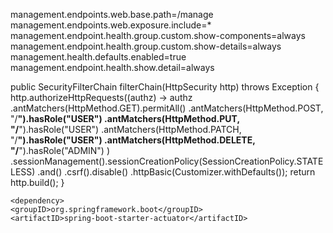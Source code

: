 management.endpoints.web.base.path=/manage
management.endpoints.web.exposure.include=*
management.endpoint.health.group.custom.show-components=always
management.endpoint.health.group.custom.show-details=always
management.health.defaults.enabled=true
management.endpoint.health.show.detail=always


public SecurityFilterChain filterChain(HttpSecurity http) throws Exception {
        http.authorizeHttpRequests((authz) -> authz
                        .antMatchers(HttpMethod.GET).permitAll()
                        .antMatchers(HttpMethod.POST, "/**").hasRole("USER")
                        .antMatchers(HttpMethod.PUT, "/**").hasRole("USER")
                        .antMatchers(HttpMethod.PATCH, "/**").hasRole("USER")
                        .antMatchers(HttpMethod.DELETE, "/**").hasRole("ADMIN")
                )
                .sessionManagement().sessionCreationPolicy(SessionCreationPolicy.STATELESS)
                .and()
                .csrf().disable()
                .httpBasic(Customizer.withDefaults());
        return http.build();
    }
    
    
    <dependency>
    <groupID>org.springframework.boot</groupID>
    <artifactID>spring-boot-starter-actuator</artifactID>
</dependency>
